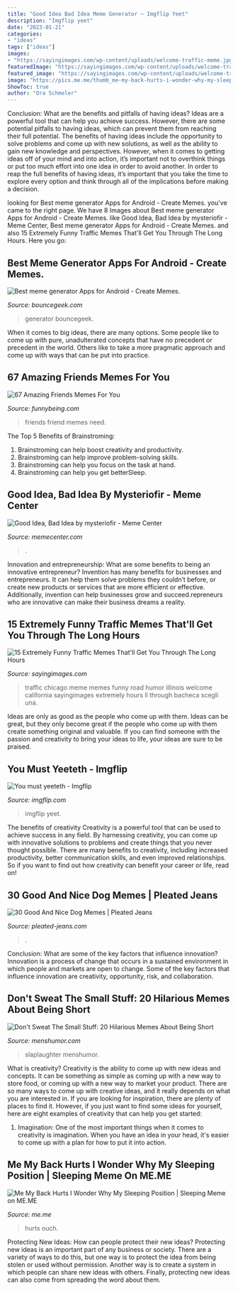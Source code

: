 ```yaml
---
title: "Good Idea Bad Idea Meme Generator ~ Imgflip Yeet"
description: "Imgflip yeet"
date: "2023-01-21"
categories:
- "ideas"
tags: ["ideas"]
images:
- "https://sayingimages.com/wp-content/uploads/welcome-traffic-meme.jpg"
featuredImage: "https://sayingimages.com/wp-content/uploads/welcome-traffic-meme.jpg"
featured_image: "https://sayingimages.com/wp-content/uploads/welcome-traffic-meme.jpg"
image: "https://pics.me.me/thumb_me-my-back-hurts-i-wonder-why-my-sleeping-position-61195572.png"
ShowToc: true
author: "Ora Schmeler"
---
```



Conclusion: What are the benefits and pitfalls of having ideas?
Ideas are a powerful tool that can help you achieve success. However, there are some potential pitfalls to having ideas, which can prevent them from reaching their full potential. The benefits of having ideas include the opportunity to solve problems and come up with new solutions, as well as the ability to gain new knowledge and perspectives. However, when it comes to getting ideas off of your mind and into action, it’s important not to overthink things or put too much effort into one idea in order to avoid another. In order to reap the full benefits of having ideas, it’s important that you take the time to explore every option and think through all of the implications before making a decision.

	

		
looking for Best meme generator Apps for Android - Create Memes. you've came to the right page. We have 8 Images about Best meme generator Apps for Android - Create Memes. like Good Idea, Bad Idea by mysteriofir - Meme Center, Best meme generator Apps for Android - Create Memes. and also 15 Extremely Funny Traffic Memes That&#039;ll Get You Through The Long Hours. Here you go:
		
    
## Best Meme Generator Apps For Android - Create Memes.

<img loading=lazy src="https://www.bouncegeek.com/wp-content/uploads/2017/10/Best-meme-generator-min.jpg" onerror="this.onerror=null;this.src='https://tse4.mm.bing.net/th?id=OIP.32lBdu5X9JBT0UZAn8qgdwHaFj&amp;pid=15.1';" alt="Best meme generator Apps for Android - Create Memes.">

_Source: bouncegeek.com_

>generator bouncegeek. 

	

When it comes to big ideas, there are many options. Some people like to come up with pure, unadulterated concepts that have no precedent or precedent in the world. Others like to take a more pragmatic approach and come up with ways that can be put into practice. 

    
## 67 Amazing Friends Memes For You

<img loading=lazy src="http://www.funnybeing.com/wp-content/uploads/2016/09/All-You-Need-Is-A-Great-Friend.jpg" onerror="this.onerror=null;this.src='https://tse3.mm.bing.net/th?id=OIP.OmM7iciT-r6-9zL0R6_7tAHaId&amp;pid=15.1';" alt="67 Amazing Friends Memes For You">

_Source: funnybeing.com_

>friends friend memes need. 

	

The Top 5 Benefits of Brainstroming:
1. Brainstroming can help boost creativity and productivity.
2. Brainstroming can help improve problem-solving skills.
3. Brainstroming can help you focus on the task at hand.
4. Brainstroming can help you get betterSleep.

    
## Good Idea, Bad Idea By Mysteriofir - Meme Center

<img loading=lazy src="https://img.memecdn.com/good-idea-bad-idea_o_1538539.jpg" onerror="this.onerror=null;this.src='https://tse4.mm.bing.net/th?id=OIP.OOeqJG9oBUp0Px0Cs89yiAHaTl&amp;pid=15.1';" alt="Good Idea, Bad Idea by mysteriofir - Meme Center">

_Source: memecenter.com_

>. 

	

Innovation and entrepreneurship: What are some benefits to being an innovative entrepreneur?
Invention has many benefits for businesses and entrepreneurs. It can help them solve problems they couldn’t before, or create new products or services that are more efficient or effective. Additionally, invention can help businesses grow and succeed.repreneurs who are innovative can make their business dreams a reality.

    
## 15 Extremely Funny Traffic Memes That&#039;ll Get You Through The Long Hours

<img loading=lazy src="https://sayingimages.com/wp-content/uploads/welcome-traffic-meme.jpg" onerror="this.onerror=null;this.src='https://tse4.mm.bing.net/th?id=OIP.0BP-oIMqa3pYXiC7xW9bwQHaLZ&amp;pid=15.1';" alt="15 Extremely Funny Traffic Memes That&#039;ll Get You Through The Long Hours">

_Source: sayingimages.com_

>traffic chicago meme memes funny road humor illinois welcome california sayingimages extremely hours ll through bacheca scegli una. 

	

Ideas are only as good as the people who come up with them.
Ideas can be great, but they only become great if the people who come up with them create something original and valuable. If you can find someone with the passion and creativity to bring your ideas to life, your ideas are sure to be praised.

    
## You Must Yeeteth - Imgflip

<img loading=lazy src="https://i.imgflip.com/4c40f2.jpg" onerror="this.onerror=null;this.src='https://tse1.mm.bing.net/th?id=OIP.itSwiBvJ-zAgFu_F8xJ19gHaML&amp;pid=15.1';" alt="You must yeeteth - Imgflip">

_Source: imgflip.com_

>imgflip yeet. 

	

The benefits of creativity
Creativity is a powerful tool that can be used to achieve success in any field. By harnessing creativity, you can come up with innovative solutions to problems and create things that you never thought possible. There are many benefits to creativity, including increased productivity, better communication skills, and even improved relationships. So if you want to find out how creativity can benefit your career or life, read on!

    
## 30 Good And Nice Dog Memes | Pleated Jeans

<img loading=lazy src="https://pleated-jeans.com/wp-content/uploads/2017/05/dmme-10.jpg" onerror="this.onerror=null;this.src='https://tse3.mm.bing.net/th?id=OIP.5PEzDDOTqkjPKIHUgvrMkwHaHo&amp;pid=15.1';" alt="30 Good And Nice Dog Memes | Pleated Jeans">

_Source: pleated-jeans.com_

>. 

	

Conclusion: What are some of the key factors that influence innovation?
Innovation is a process of change that occurs in a sustained environment in which people and markets are open to change. Some of the key factors that influence innovation are creativity, opportunity, risk, and collaboration.

    
## Don&#039;t Sweat The Small Stuff: 20 Hilarious Memes About Being Short

<img loading=lazy src="https://menshumor.com/wp-content/uploads/2021/01/Screen-Shot-2021-01-26-at-9.40.18-AM.png" onerror="this.onerror=null;this.src='https://tse2.mm.bing.net/th?id=OIP.YWwvWSLe_Mwf43yyZf1nXwHaEr&amp;pid=15.1';" alt="Don&#039;t Sweat The Small Stuff: 20 Hilarious Memes About Being Short">

_Source: menshumor.com_

>slaplaughter menshumor. 

	

What is creativity?
Creativity is the ability to come up with new ideas and concepts. It can be something as simple as coming up with a new way to store food, or coming up with a new way to market your product. There are so many ways to come up with creative ideas, and it really depends on what you are interested in. If you are looking for inspiration, there are plenty of places to find it. However, if you just want to find some ideas for yourself, here are eight examples of creativity that can help you get started: 
1) Imagination: One of the most important things when it comes to creativity is imagination. When you have an idea in your head, it's easier to come up with a plan for how to put it into action.

    
## Me My Back Hurts I Wonder Why My Sleeping Position | Sleeping Meme On ME.ME

<img loading=lazy src="https://pics.me.me/thumb_me-my-back-hurts-i-wonder-why-my-sleeping-position-61195572.png" onerror="this.onerror=null;this.src='https://tse3.mm.bing.net/th?id=OIP.S0xUx52BOp0oduk8FM6quQAAAA&amp;pid=15.1';" alt="Me My Back Hurts I Wonder Why My Sleeping Position | Sleeping Meme on ME.ME">

_Source: me.me_

>hurts ouch. 

	

Protecting New Ideas: How can people protect their new ideas?
Protecting new ideas is an important part of any business or society. There are a variety of ways to do this, but one way is to protect the idea from being stolen or used without permission. Another way is to create a system in which people can share new ideas with others. Finally, protecting new ideas can also come from spreading the word about them.

